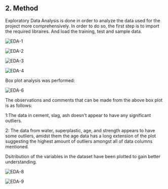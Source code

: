 
## 2. Method
Exploratory Data Analysis is done in order to analyze the data used for the project more comprehensively. In order to do so, the first step is to import the required libraires. And load the training, test and sample data. 


![EDA-1](https://user-images.githubusercontent.com/70567674/101285201-8bd62500-37a9-11eb-830e-7e12e48d8f6a.png)

 ![EDA-2](https://user-images.githubusercontent.com/70567674/101285383-7f060100-37aa-11eb-9f25-89ff8deffd1c.png)
 
![EDA-3](https://user-images.githubusercontent.com/70567674/101285458-defca780-37aa-11eb-8f60-8773a5024f82.png)

![EDA-4](https://user-images.githubusercontent.com/70567674/101285512-3438b900-37ab-11eb-9cfa-367bdb3f6a17.png)

Box plot analysis was performed:

![EDA-6](https://user-images.githubusercontent.com/70567674/101285748-7f070080-37ac-11eb-8808-78d668158a8a.png)


The observations and comments that can be made from the above box plot is as follows:

1:The data in cement, slag, ash doesn't appear to have any significant outliers.

2: The data from water, superplastic, age, and strength appears to have some outliers, amidst them the age data has a long extension of the plot suggesting the highest amount of outliers amongst all of data columns mentioned.

Dsitribution of the variables in the dataset have been plotted to gain better understanding. 

![EDA-8](https://user-images.githubusercontent.com/70567674/101285838-00f72980-37ad-11eb-8b71-cbc0c7192b52.png)

![EDA-9](https://user-images.githubusercontent.com/70567674/101285875-4ae00f80-37ad-11eb-9b39-14df99a7f17a.png)
